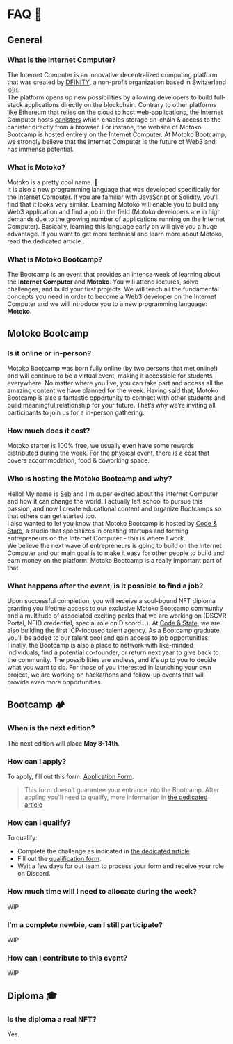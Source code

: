 # FAQ 🙋
## General 
### What is the Internet Computer?
The Internet Computer is an innovative decentralized computing platform that was created by [DFINITY](https://dfinity.org/), a non-profit organization based in Switzerland 🇨🇭. <br/>
The platform opens up new possibilities by allowing developers to build full-stack applications directly on the blockchain.
Contrary to other platforms like Ethereum that relies on the cloud to host web-applications, the Internet Computer hosts [canisters](./manuals/CHAPTER-1.MD#what-is-a-canister) which enables storage on-chain & access to the canister directly from a browser. For instane, the website of Motoko Bootcamp is hosted entirely on the Internet Computer.
At Motoko Bootcamp, we strongly believe that the Internet Computer is the future of Web3 and has immense potential.
### What is Motoko?
Motoko is a pretty cool name. 👻 <br/>
It is also a new programming language that was developed specifically for the Internet Computer. If you are familiar with JavaScript or Solidity, you'll find that it looks very similar.
Learning Motoko will enable you to build any Web3 application and find a job in the field (Motoko developers are in high demands due to the growing number of applications running on the Internet Computer).
Basically, learning this language early on will give you a huge advantage.
If you want to get more technical and learn more about Motoko, read the dedicated article .
### What is Motoko Bootcamp?
The Bootcamp is an event that provides an intense week of learning about the **Internet Computer** and **Motoko**. You will attend lectures, solve challenges, and build your first projects. We will teach all the fundamental concepts you need in order to become a Web3 developer on the Internet Computer and we will introduce you to a new programming language: **Motoko**.
## Motoko Bootcamp 
### Is it online or in-person? 
Motoko Bootcamp was born fully online (by two persons that met online!) and will continue to be a virtual event, making it accessible for students everywhere. No matter where you live, you can take part and access all the amazing content we have planned for the week.
Having said that, Motoko Bootcamp is also a fantastic opportunity to connect with other students and build meaningful relationship for your future. That’s why we’re inviting all participants to join us for a in-person gathering. 
### How much does it cost?
Motoko starter is 100% free, we usually even have some rewards distributed during the week. For the physical event, there is a cost that covers accommodation, food & coworking space.
### Who is hosting the Motoko Bootcamp and why?
Hello! My name is [Seb](https://twitter.com/seb_icp) and I'm super excited about the Internet Computer and how it can change the world. I actually left school to pursue this passion, and now I create educational content and organize Bootcamps so that others can get started too. <br/>
I also wanted to let you know that Motoko Bootcamp is hosted by [Code & State](https://twitter.com/codeandstate), a studio that specializes in creating startups and forming entrepreneurs on the Internet Computer - this is where I work. <br/>
We believe the next wave of entrepreneurs is going to build on the Internet Computer and our main goal is to make it easy for other people to build and earn money on the platform. Motoko Bootcamp is a really important part of that.
### What happens after the event, is it possible to find a job?
Upon successful completion, you will receive a soul-bound NFT diploma granting you lifetime access to our exclusive Motoko Bootcamp community and a multitude of associated exciting perks that we are working on (DSCVR Portal, NFID credential, special role on Discord…).
At [Code & State](https://twitter.com/codeandstate), we are also building the first ICP-focused talent agency. As a Bootcamp graduate, you'll be added to our talent pool and gain access to job opportunities. <br/>
Finally, the Bootcamp is also a place to network with like-minded individuals, find a potential co-founder, or return next year to give back to the community. The possibilities are endless, and it's up to you to decide what you want to do. For those of you interested in launching your own project, we are working on hackathons and follow-up events that will provide even more opportunities.
## Bootcamp 🏕️
### When is the next edition?
The next edition will place **May 8-14th**.
### How can I apply?
To apply, fill out this form: [Application Form](https://forms.gle/XW5aXFqT9NkjQ1m8A).
> This form doesn’t guarantee your entrance into the Bootcamp. After appling you'll need to qualify, more information in [the dedicated article](https://medium.com/code-state/motoko-bootcamp-step-by-step-guide-to-join-the-next-wave-of-web3-developers-ce9f7059c6e1)
### How can I qualify?
To qualify: 
- Complete the challenge as indicated in [the dedicated article](https://medium.com/code-state/motoko-bootcamp-step-by-step-guide-to-join-the-next-wave-of-web3-developers-ce9f7059c6e1)
- Fill out the [qualification form](https://forms.gle/JtrmSsjSzbnvDYx27).
- Wait a few days for out team to process your form and receive your role on Discord.
### How much time will I need to allocate during the week?
WIP
### I’m a complete newbie, can I still participate?
WIP
### How can I contribute to this event?
WIP




## Diploma 🎓
### Is the diploma a real NFT?
Yes.
## 
